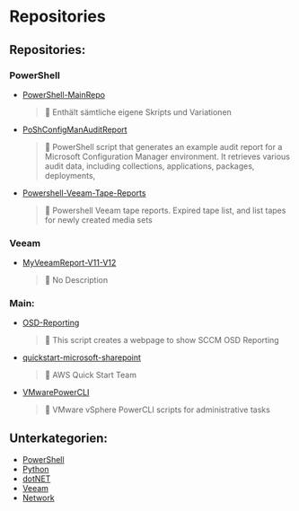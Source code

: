 # Repositories

## Repositories:
### PowerShell
- [PowerShell-MainRepo](https://github.com/KOWThamielis/PowerShell-MainRepo)
	> :memo: Enthält sämtliche eigene Skripts und Variationen
- [PoShConfigManAuditReport](https://github.com/Thamielis/PoShConfigManAuditReport)
	> :memo: PowerShell script that generates an example audit report for a Microsoft Configuration Manager environment. It retrieves various audit data, including collections, applications, packages, deployments,
- [Powershell-Veeam-Tape-Reports](https://github.com/Thamielis/Powershell-Veeam-Tape-Reports)
	> :memo: Powershell Veeam tape reports. Expired tape list, and list tapes for newly created media sets
### Veeam
- [MyVeeamReport-V11-V12](https://github.com/Thamielis/MyVeeamReport-V11-V12)
	> :memo: No Description
### Main:
- [OSD-Reporting](https://github.com/Thamielis/OSD-Reporting)
	> :memo: This script creates a webpage to show SCCM OSD Reporting
- [quickstart-microsoft-sharepoint](https://github.com/Thamielis/quickstart-microsoft-sharepoint)
	> :memo: AWS Quick Start Team
- [VMwarePowerCLI](https://github.com/Thamielis/VMwarePowerCLI)
	> :memo: VMware vSphere PowerCLI scripts for administrative tasks

## Unterkategorien:
- [PowerShell](PowerShell.md)
- [Python](Python.md)
- [dotNET](dotNET.md)
- [Veeam](Veeam.md)
- [Network](Network.md)

